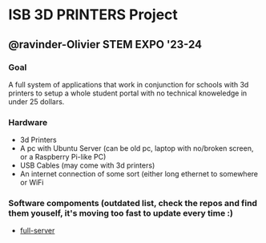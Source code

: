# ISB 3D PRINTERS Project

## @ravinder-Olivier STEM EXPO '23-24

### Goal
A full system of applications that work in conjunction for schools with 3d printers to setup a whole student portal with no technical knoweledge in under 25 dollars.

### Hardware
- 3d Printers
- A pc with Ubuntu Server (can be old pc, laptop with no/broken screen, or a Raspberry Pi-like PC)
- USB Cables (may come with 3d printers)
- An internet connection of some sort (either long ethernet to somewhere or WiFi

### Software compoments   (outdated list, check the repos and find them youself, it's moving too fast to update every time :)
- [full-server](https://github.com/ISB3DPRINTERS/full-server)
